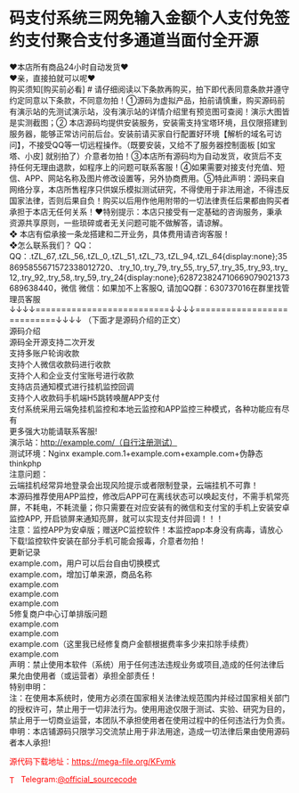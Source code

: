 # 码支付系统三网免输入金额个人支付免签约支付聚合支付多通道当面付全开源

❤本店所有商品24小时自动发货❤<br>❤亲，直接拍就可以呢❤<br>购买须知[购买前必看] # 请仔细阅读以下条款再购买，拍下即代表同意条款并遵守约定同意以下条款，不同意勿拍！①源码为虚拟产品，拍前请慎重，购买源码前有演示站的先测试演示站，没有演示站的详情介绍里有预览图可查阅！演示大图皆是实测截图；② 本店源码均提供安装服务，安装需支持宝塔环境，且仅限搭建到服务器，能够正常访问前后台。安装前请买家自行配置好环境【解析的域名可访问】，不接受QQ等一切远程操作。（既要安装，又给不了服务器控制面板 [如宝塔、小皮] 就别拍了）介意者勿拍！③本店所有源码均为自动发货，收货后不支持任何无理由退款，如程序上的问题可联系客服！④如果需要对接支付充值、短信、APP、网站名称及图片修改设置等，另外协商费用。⑤特此声明：源码来自网络分享，本店所售程序只供娱乐模拟测试研究，不得使用于非法用途，不得违反国家法律，否则后果自负！购买以后用作他用附带的一切法律责任后果都由购买者承担于本店无任何关系！❤特别提示：本店只接受有一定基础的咨询服务，秉承资源共享原则，一些琐碎或者无关问题可能不做解答，请谅解。<br>❖ 本店有偿承接一条龙搭建和二开业务，具体费用请咨询客服！<br>❖怎么联系我们？                                                                          QQ： QQ：.tZL_67,.tZL_56,.tZL_0,.tZL_51,.tZL_73,.tZL_94,.tZL_64{display:none};358695855671572338012720、.try_10,.try_79,.try_55,.try_57,.try_35,.try_93,.try_12,.try_92,.try_58,.try_59,.try_24{display:none};628723824710669079021373689638440，微信 微信：如果加不上客服Q, 请加QQ群：630737016在群里找管理员客服<br>↓↓↓↓==========================↓↓↓↓===========================↓↓↓↓   （下面才是源码介绍的正文）<br>源码介绍<br>源码全开源支持二次开发<br>支持多账户轮询收款<br>支持个人微信收款码进行收款<br>支持个人和企业支付宝账号进行收款<br>支持店员通知模式进行挂机监控回调<br>支持个人收款码手机端H5跳转唤醒APP支付<br>支付系统采用云端免挂机监控和本地云监控和APP监控三种模式，各种功能应有尽有<br>更多强大功能请联系客服!<br>演示站：http://example.com/（自行注册测试）<br>测试环境：Nginx example.com.1+example.com+example.com+伪静态thinkphp<br>注意问题：<br>云端挂机经常异地登录会出现风险提示或者限制登录，云端挂机不可靠！<br>本源码推荐使用APP监控，修改后APP可在离线状态可以唤起支付，不需手机常亮屏，不耗电，不耗流量；你只需要在对应安装有的微信和支付宝的手机上安装安卓监控APP, 开启锁屏来通知亮屏，就可以实现支付并回调！！！<br>注意：监控APP为安卓版；赠送PC监控软件！本监控app本身没有病毒，请放心下载!监控软件安装在部分手机可能会报毒，介意者勿拍！<br>更新记录<br>example.com，用户可以后台自由切换模式<br>example.com，增加订单来源，商品名称<br>example.com<br>example.com<br>example.com<br>5修复商户中心订单排版问题<br>example.com<br>example.com<br>example.com（这里我已经修复商户金额根据费率多少来扣除手续费）<br>example.com<br>声明：禁止使用本软件（系统）用于任何违法违规业务或项目,造成的任何法律后果允由使用者（或运营者）承担全部责任！<br>特别申明：<br>注：在使用本系统时，使用方必须在国家相关法律法规范围内并经过国家相关部门的授权许可，禁止用于一切非法行为。使用用途仅限于测试、实验、研究为目的，禁止用于一切商业运营，本团队不承担使用者在使用过程中的任何违法行为负责。<br>申明：本店铺源码只限学习交流禁止用于非法用途，造成一切法律后果由使用源码者本人承担!<br>


<p style="color: red;">源代码下载地址：<a href="https://mega-file.org/KFvmk" style="color: red;">https://mega-file.org/KFvmk</a></p><p style="color: red;"><img src="https://cdn-icons-png.flaticon.com/512/2111/2111646.png" alt="Telegram Icon" style="width: 16px; vertical-align: middle; margin-right: 5px;">Telegram:<a href="https://t.me/official_sourcecode" style="color: red;">@official_sourcecode</a></p>